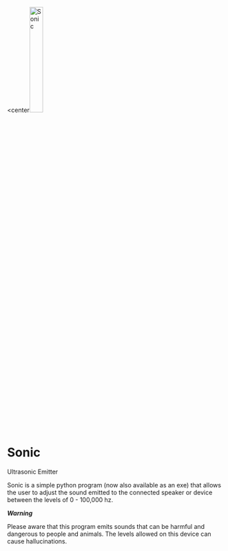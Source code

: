 <center<img src="https://lh3.googleusercontent.com/WSShMSZQqRJQGJ-cjXGLwD-ZcWMGG_fNYIM-zYGZcTFKiWWxUVKk57IbaQ0-8vKIOOAa1mG-bZJaochfZahaoql6rpsE-rC9=s1024" alt="Sonic" width="25%">

# Sonic
Ultrasonic Emitter

Sonic is a simple python program (now also available as an exe) that allows
the user to adjust the sound emitted to the connected speaker or device 
between the levels of 0 - 100,000 hz.

***Warning***

Please aware that this program emits sounds that can be harmful and dangerous 
to people and animals. The levels allowed on this device can cause hallucinations.
</center>
